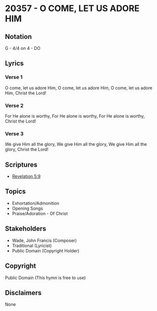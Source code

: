 # 20357 - O COME, LET US ADORE HIM

## Notation

G - 4/4 on 4 - DO

## Lyrics

### Verse 1

O come, let us adore Him, O come, let us adore Him, O come, let us adore Him, Christ the Lord! 

### Verse 2

For He alone is worthy, For He alone is worthy, For He alone is worthy, Christ the Lord! 

### Verse 3

We give Him all the glory, We give Him all the glory, We give Him all the glory, Christ the Lord! 


## Scriptures

- [Revelation 5:9](https://www.biblegateway.com/passage/?search=Revelation%205%3A9)

## Topics

- Exhortation/Admonition
- Opening Songs
- Praise/Adoration - Of Christ

## Stakeholders

- Wade, John Francis (Composer)
- Traditional (Lyricist)
- Public Domain (Copyright Holder)

## Copyright

Public Domain
(This hymn is free to use)

## Disclaimers

None

